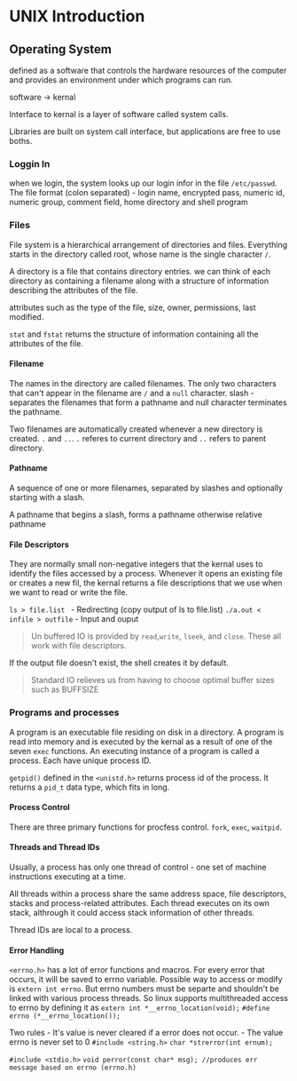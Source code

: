 # UNIX Introduction

## Operating System

defined as a software that controls the hardware resources of the computer and provides an environment under which programs can run.

software -> kernal

Interface to kernal is a layer of software called system calls.

Libraries are built on system call interface, but applications are free to use boths.

### Loggin In

when we login, the system looks up our login infor in the file `/etc/passwd`.
The file format (colon separated) - login name, encrypted pass, numeric id, numeric group, comment field, home directory and shell program

### Files

File system is a hierarchical arrangement of directories and files. Everything starts in the directory called root, whose name is the single character `/`.

A directory is a file that contains directory entries. we can think of each directory as containing a filename along with a structure of information describing the attributes of the file.

attributes such as the type of the file, size, owner, permissions, last modified.

`stat` and `fstat` returns the structure of information containing all the attributes of the file.

#### Filename

The names in the directory are called filenames. The only two characters that can't appear in the filename are `/` and a `null` character.
slash - separates the filenames that form a pathname and null character terminates the pathname.

Two filenames are automatically created whenever a new directory is created. `.` and `..`. `.` referes to current directory and `..` refers to parent directory.

#### Pathname
A sequence of one or more filenames, separated by slashes and optionally starting with a slash.

A pathname that begins a slash, forms a pathname otherwise relative pathname

#### File Descriptors

They are normally small non-negative integers that the kernal uses to identify the files accessed by a process. Whenever it opens an existing file or creates a new fil, the kernal returns a file descriptions that we use when we want to read or write the file.

`ls > file.list ` - Redirecting (copy output of ls to file.list)
`./a.out < infile > outfile` - Input and ouput

> Un buffered IO is provided by `read`,`write`, `lseek`, and `close`. These all 
> work with file descriptors.

If the output file doesn't exist, the shell creates it by default.
> Standard IO relieves us from having to choose optimal buffer sizes such as BUFFSIZE

### Programs and processes

A program is an executable file residing on disk in a directory. A program is read into memory and is executed by the kernal as a result of one of the seven `exec` functions.
An executing instance of a program is called a process. Each have unique process ID.

`getpid()` defined in the `<unistd.h>` returns process id of the process. It returns a `pid_t` data type, which fits in long.

#### Process Control

There are three primary functions for procfess control. `fork`, `exec`, `waitpid`.

#### Threads and Thread IDs

Usually, a process has only one thread of control - one set of machine instructions executing at a time.

All threads within a process share the same address space, file descriptors, stacks and process-related attributes. Each thread executes on its own stack, althrough it could access stack information of other threads.

Thread IDs are local to a process.

#### Error Handling

`<errno.h>` has a lot of error functions and macros. For every error that occurs, it will be saved to errno variable. Possible way to access or modify is `extern int errno`. But errno numbers must be separte and shouldn't be linked with various process threads. So linux supports multithreaded access to errno by defining it as 
`extern int *__errno_location(void);`
`#define errno (*__errno_location());`

Two rules
    - It's value is never cleared if a error does not occur.
    - The value errno is never set to 0
`#include <string.h>`
`char *strerror(int ernum);`

`#include <stdio.h>`
`void perror(const char* msg); //produces err message based on errno (errno.h)`